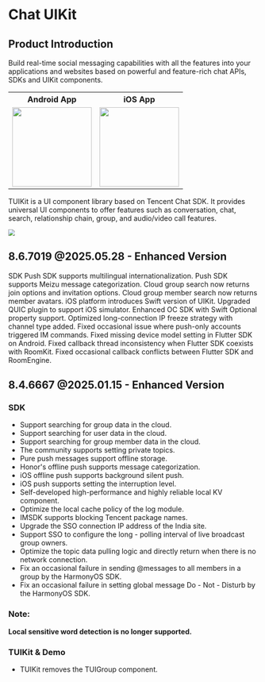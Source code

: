 # Chat UIKit

## Product Introduction
Build real-time social messaging capabilities with all the features into your applications and websites based on powerful and feature-rich chat APIs, SDKs and UIKit components.

<table style="text-align:center; vertical-align:middle; width:440px">
  <tr>
    <th style="text-align:center;" width="160px">Android App</th>
    <th style="text-align:center;" width="160px">iOS App</th>
  </tr>
  <tr>
    <td><img style="width:160px" src="https://qcloudimg.tencent-cloud.cn/raw/078fbb462abd2253e4732487cad8a66d.png"/></td>
    <td><img style="width:160px" src="https://qcloudimg.tencent-cloud.cn/raw/b1ea5318e1cfce38e4ef6249de7a4106.png"/></td>
   </tr>
</table>

TUIKit is a UI component library based on Tencent Chat SDK. It provides universal UI components to offer features such as conversation, chat, search, relationship chain, group, and audio/video call features.

<img src="https://qcloudimg.tencent-cloud.cn/raw/9c893f1a9c6368c82d44586907d5293d.png" style="zoom:80%;"/>

## 8.6.7019 @2025.05.28 - Enhanced Version
SDK
Push SDK supports multilingual internationalization.
Push SDK supports Meizu message categorization.
Cloud group search now returns join options and invitation options.
Cloud group member search now returns member avatars.
iOS platform introduces Swift version of UIKit.
Upgraded QUIC plugin to support iOS simulator.
Enhanced OC SDK with Swift Optional property support.
Optimized long-connection IP freeze strategy with channel type added.
Fixed occasional issue where push-only accounts triggered IM commands.
Fixed missing device model setting in Flutter SDK on Android.
Fixed callback thread inconsistency when Flutter SDK coexists with RoomKit.
Fixed occasional callback conflicts between Flutter SDK and RoomEngine.

## 8.4.6667 @2025.01.15 - Enhanced Version
### SDK
- Support searching for group data in the cloud.
- Support searching for user data in the cloud.
- Support searching for group member data in the cloud.
- The community supports setting private topics.
- Pure push messages support offline storage.
- Honor's offline push supports message categorization.
- iOS offline push supports background silent push.
- iOS push supports setting the interruption level.
- Self-developed high-performance and highly reliable local KV component.
- Optimize the local cache policy of the log module.
- IMSDK supports blocking Tencent package names.
- Upgrade the SSO connection IP address of the India site.
- Support SSO to configure the long - polling interval of live broadcast group owners.
- Optimize the topic data pulling logic and directly return when there is no network connection.
- Fix an occasional failure in sending @messages to all members in a group by the HarmonyOS SDK.
- Fix an occasional failure in setting global message Do - Not - Disturb by the HarmonyOS SDK.

### Note:
**Local sensitive word detection is no longer supported.**

### TUIKit & Demo
- TUIKit removes the TUIGroup component.
